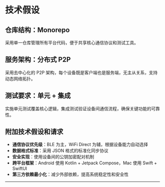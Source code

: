# 技术假设

## 仓库结构：Monorepo

采用单一仓库管理所有平台代码，便于共享核心通信协议和测试工具。

## 服务架构：分布式 P2P

采用去中心化的 P2P 架构，每个设备既是客户端也是服务端，无主从关系，支持动态网络拓扑。

## 测试要求：单元 + 集成

实施单元测试覆盖核心逻辑，集成测试验证设备间通信流程，确保关键功能的可靠性。

## 附加技术假设和请求

- **通信协议优先级**：BLE 为主，WiFi Direct 为辅，根据设备能力自动选择
- **数据格式标准**：采用 JSON 格式的标准化同步协议
- **安全实现**：使用设备间的公钥加密配对机制
- **跨平台框架**：Android 使用 Kotlin + Jetpack Compose，Mac 使用 Swift + SwiftUI
- **第三方依赖最小化**：减少外部依赖，提高系统稳定性和安全性

---
